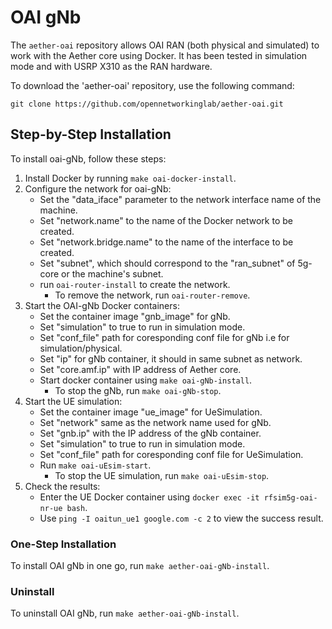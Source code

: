 # OAI gNb

The `aether-oai` repository allows OAI RAN (both physical and simulated) to work with the Aether core using Docker.
It has been tested in simulation mode and with USRP X310 as the RAN hardware.

To download the 'aether-oai' repository, use the following command:
```
git clone https://github.com/opennetworkinglab/aether-oai.git
```

## Step-by-Step Installation
To install oai-gNb, follow these steps:

1. Install Docker by running `make oai-docker-install`.
2. Configure the network for oai-gNb:
   - Set the "data_iface" parameter to the network interface name of the machine.
   - Set "network.name" to the name of the Docker network to be created.
   - Set "network.bridge.name" to the name of the interface to be created.
   - Set "subnet", which should correspond to the "ran_subnet" of 5g-core or the machine's subnet.
   - run `oai-router-install` to create the network.
      - To remove the network, run `oai-router-remove`.
3. Start the OAI-gNb Docker containers:
   - Set the container image "gnb_image" for gNb.
   - Set "simulation" to true to run in simulation mode.
   - Set "conf_file" path for coresponding conf file for gNb i.e for simulation/physical.
   - Set "ip" for gNb container, it should in same subnet as network.
   - Set "core.amf.ip" with IP address of Aether core.
   - Start docker container using `make oai-gNb-install`.
      - To stop the gNb, run `make oai-gNb-stop`.  
4. Start the UE simulation:
   - Set the container image "ue_image" for UeSimulation.
   - Set "network" same as the network name used for gNb.
   - Set "gnb.ip" with the IP address of the gNb container.
   - Set "simulation" to true to run in simulation mode.
   - Set "conf_file" path for coresponding conf file for UeSimulation.
   - Run `make oai-uEsim-start`.
      - To stop the UE simulation, run `make oai-uEsim-stop`.
5. Check the results:
   - Enter the UE Docker container using `docker exec -it rfsim5g-oai-nr-ue bash`.
   - Use `ping -I oaitun_ue1 google.com -c 2` to view the success result.

### One-Step Installation
To install OAI gNb in one go, run `make aether-oai-gNb-install`.

### Uninstall
To uninstall OAI gNb, run `make aether-oai-gNb-install`.

